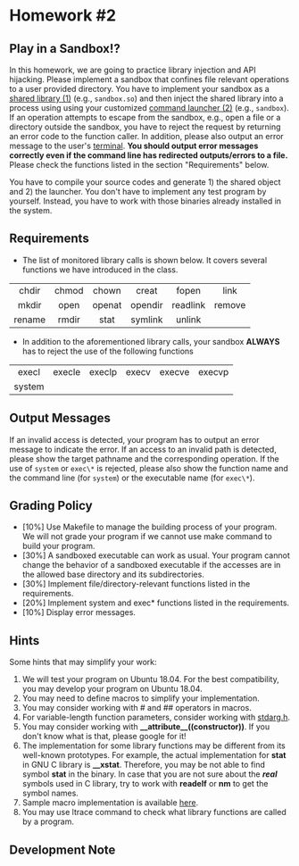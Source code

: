 # Homework #2

## Play in a Sandbox!?

In this homework, we are going to practice library injection and API hijacking. Please implement a sandbox that confines file relevant operations to a user provided directory. You have to implement your sandbox as a <u>shared library (1)</u> (e.g., `sandbox.so`) and then inject the shared library into a process using using your customized <u>command launcher (2)</u> (e.g., `sandbox`). If an operation attempts to escape from the sandbox, e.g., open a file or a directory outside the sandbox, you have to reject the request by returning an error code to the function caller. In addition, please also output an error message to the user's <u>terminal</u>. **You should output error messages correctly even if the command line has redirected outputs/errors to a file.** Please check the functions listed in the section "Requirements" below.

You have to compile your source codes and generate 1) the shared object and 2) the launcher. You don't have to implement any test program by yourself. Instead, you have to work with those binaries already installed in the system.

## Requirements

* The list of monitored library calls is shown below. It covers several functions we have introduced in the class.

|           |           |           |           |           |           |
|:---------:|:---------:|:---------:|:---------:|:---------:|:---------:|
|chdir      |chmod      |chown      |creat      |fopen      |link       |
|mkdir      |open       |openat     |opendir    |readlink   |remove     |
|rename     |rmdir      |stat       |symlink    |unlink     |           |

* In addition to the aforementioned library calls, your sandbox **ALWAYS** has to reject the use of the following functions

|           |           |           |           |           |           |
|:---------:|:---------:|:---------:|:---------:|:---------:|:---------:|
|execl      |execle     |execlp     |execv      |execve     |execvp     |
|system     |           |           |           |           |           |

## Output Messages

If an invalid access is detected, your program has to output an error message to indicate the error. If an access to an invalid path is detected, please show the target pathname and the corresponding operation. If the use of `system` or `exec\*` is rejected, please also show the function name and the command line (for `system`) or the executable name (for `exec\*`).

## Grading Policy

* \[10%\] Use Makefile to manage the building process of your program. We will not grade your program if we cannot use make command to build your program.
* \[30%\] A sandboxed executable can work as usual. Your program cannot change the behavior of a sandboxed executable if the accesses are in the allowed base directory and its subdirectories.
* \[30%\] Implement file/directory-relevant functions listed in the requirements.
* \[20%\] Implement system and exec* functions listed in the requirements.
* \[10%\] Display error messages.

## Hints

Some hints that may simplify your work:

1. We will test your program on Ubuntu 18.04. For the best compatibility, you may develop your program on Ubuntu 18.04.
2. You may need to define macros to simplify your implementation.
3. You may consider working with # and ## operators in macros.
4. For variable-length function parameters, consider working with [stdarg.h](http://man7.org/linux/man-pages/man0/stdarg.h.0p.html).
5. You may consider working with **\_\_attribute\_\_((constructor))**. If you don't know what is that, please google for it!
6. The implementation for some library functions may be different from its well-known prototypes. For example, the actual implementation for **stat** in GNU C library is **__xstat**. Therefore, you may be not able to find symbol **stat** in the binary. In case that you are not sure about the ***real*** symbols used in C library, try to work with **readelf** or **nm** to get the symbol names.
7. Sample macro implementation is available [here](https://people.cs.nctu.edu.tw/~chuang/courses/unixprog/resources/hw2_sandbox/macro.txt).
8. You may use ltrace command to check what library functions are called by a program.

## Development Note
